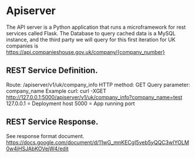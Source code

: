 # Apiserver

The API server is a Python application that runs a microframework for rest services called Flask.
The Database to query cached data is a MySQL instance, and the third party we will query for this first iteration for UK companies is https://api.companieshouse.gov.uk/company/{company_number}

## REST Service Definition.

Route: /apiserver/v1/uk/company_info
HTTP method: GET
Query parameter: company_name
Example curl:
curl -XGET http://127.0.0.1:5000/apiserver/v1/uk/company_info?company_name=test
127.0.0.1 = Deployment host
5000 = App running port

## REST Service Response.

See response format document.
https://docs.google.com/document/d/11wG_mnKECgI5veb5yQQC3wIYOLM0w4jHSJAbKOVejW4/edit
